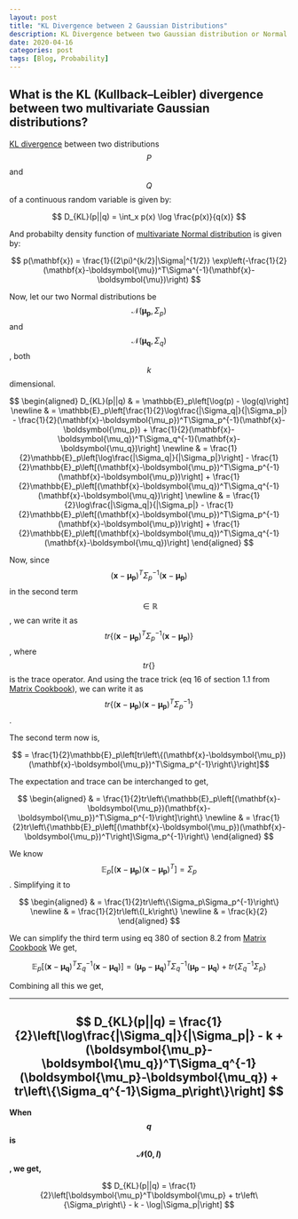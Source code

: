 ```yaml
---
layout: post
title: "KL Divergence between 2 Gaussian Distributions"
description: KL Divergence between two Gaussian distribution or Normal distribution, Probability.
date: 2020-04-16
categories: post
tags: [Blog, Probability]
---
```


## What is the KL (Kullback–Leibler) divergence between two multivariate Gaussian distributions?

[KL divergence](https://en.wikipedia.org/wiki/Kullback%E2%80%93Leibler_divergence) between two distributions $$P$$ and $$Q$$ of a continuous random variable is given by:

$$ D_{KL}(p||q) = \int_x p(x) \log \frac{p(x)}{q(x)} $$

And probabilty density function of [multivariate Normal distribution](https://en.wikipedia.org/wiki/Multivariate_normal_distribution) is given by:

$$ p(\mathbf{x}) = \frac{1}{(2\pi)^{k/2}|\Sigma|^{1/2}} \exp\left(-\frac{1}{2}(\mathbf{x}-\boldsymbol{\mu})^T\Sigma^{-1}(\mathbf{x}-\boldsymbol{\mu})\right) $$

Now, let our two Normal distributions be $$\mathcal{N}(\boldsymbol{\mu_p},\,\Sigma_p)$$ and $$\mathcal{N}(\boldsymbol{\mu_q},\,\Sigma_q)$$, both $$k$$ dimensional.

$$
\begin{aligned}
D_{KL}(p||q) & = \mathbb{E}_p\left[\log(p) - \log(q)\right]
\newline
& = \mathbb{E}_p\left[\frac{1}{2}\log\frac{|\Sigma_q|}{|\Sigma_p|} - \frac{1}{2}(\mathbf{x}-\boldsymbol{\mu_p})^T\Sigma_p^{-1}(\mathbf{x}-\boldsymbol{\mu_p}) + \frac{1}{2}(\mathbf{x}-\boldsymbol{\mu_q})^T\Sigma_q^{-1}(\mathbf{x}-\boldsymbol{\mu_q})\right]
\newline
& = \frac{1}{2}\mathbb{E}_p\left[\log\frac{|\Sigma_q|}{|\Sigma_p|}\right] - \frac{1}{2}\mathbb{E}_p\left[(\mathbf{x}-\boldsymbol{\mu_p})^T\Sigma_p^{-1}(\mathbf{x}-\boldsymbol{\mu_p})\right] + \frac{1}{2}\mathbb{E}_p\left[(\mathbf{x}-\boldsymbol{\mu_q})^T\Sigma_q^{-1}(\mathbf{x}-\boldsymbol{\mu_q})\right]
\newline
& = \frac{1}{2}\log\frac{|\Sigma_q|}{|\Sigma_p|} - \frac{1}{2}\mathbb{E}_p\left[(\mathbf{x}-\boldsymbol{\mu_p})^T\Sigma_p^{-1}(\mathbf{x}-\boldsymbol{\mu_p})\right] + \frac{1}{2}\mathbb{E}_p\left[(\mathbf{x}-\boldsymbol{\mu_q})^T\Sigma_q^{-1}(\mathbf{x}-\boldsymbol{\mu_q})\right] 
\end{aligned}
$$


Now, since $$(\mathbf{x}-\boldsymbol{\mu_p})^T\Sigma_p^{-1}(\mathbf{x}-\boldsymbol{\mu_p})$$ in the second term $$ \in \mathbb{R} $$, we can write it as $$tr\left\{(\mathbf{x}-\boldsymbol{\mu_p})^T\Sigma_p^{-1}(\mathbf{x}-\boldsymbol{\mu_p})\right\}$$, where $$tr\{\}$$ is the trace operator. And using the trace trick (eq 16 of section 1.1 from [Matrix Cookbook](https://www.math.uwaterloo.ca/~hwolkowi/matrixcookbook.pdf)), we can write it as $$tr\left\{(\mathbf{x}-\boldsymbol{\mu_p})(\mathbf{x}-\boldsymbol{\mu_p})^T\Sigma_p^{-1}\right\}$$.

The second term now is,

$$ = \frac{1}{2}\mathbb{E}_p\left[tr\left\{(\mathbf{x}-\boldsymbol{\mu_p})(\mathbf{x}-\boldsymbol{\mu_p})^T\Sigma_p^{-1}\right\}\right]$$

The expectation and trace can be interchanged to get,

$$
\begin{aligned}
& = \frac{1}{2}tr\left\{\mathbb{E}_p\left[(\mathbf{x}-\boldsymbol{\mu_p})(\mathbf{x}-\boldsymbol{\mu_p})^T\Sigma_p^{-1}\right]\right\}
\newline
& = \frac{1}{2}tr\left\{\mathbb{E}_p\left[(\mathbf{x}-\boldsymbol{\mu_p})(\mathbf{x}-\boldsymbol{\mu_p})^T\right]\Sigma_p^{-1}\right\}
\end{aligned}
$$

We know $$\mathbb{E}_p\left[(\mathbf{x}-\boldsymbol{\mu_p})(\mathbf{x}-\boldsymbol{\mu_p})^T\right] = \Sigma_p $$. Simplifying it to

$$
\begin{aligned}
& = \frac{1}{2}tr\left\{\Sigma_p\Sigma_p^{-1}\right\}
\newline
& = \frac{1}{2}tr\left\{I_k\right\}
\newline
& = \frac{k}{2}
\end{aligned}
$$

We can simplify the third term using eq 380 of section 8.2 from [Matrix Cookbook](https://www.math.uwaterloo.ca/~hwolkowi/matrixcookbook.pdf)
We get,

$$\mathbb{E}_p\left[(\mathbf{x}-\boldsymbol{\mu_q})^T\Sigma_q^{-1}(\mathbf{x}-\boldsymbol{\mu_q})\right] = (\boldsymbol{\mu_p}-\boldsymbol{\mu_q})^T\Sigma_q^{-1}(\boldsymbol{\mu_p}-\boldsymbol{\mu_q}) + tr\left\{\Sigma_q^{-1}\Sigma_p\right\}$$

Combining all this we get,

---
$$ D_{KL}(p||q) = \frac{1}{2}\left[\log\frac{|\Sigma_q|}{|\Sigma_p|} - k + (\boldsymbol{\mu_p}-\boldsymbol{\mu_q})^T\Sigma_q^{-1}(\boldsymbol{\mu_p}-\boldsymbol{\mu_q}) + tr\left\{\Sigma_q^{-1}\Sigma_p\right\}\right] $$
---

<b>When $$q$$ is $$\mathcal{N}(0,\,I)$$, we get,</b>

$$ D_{KL}(p||q) = \frac{1}{2}\left[\boldsymbol{\mu_p}^T\boldsymbol{\mu_p} + tr\left\{\Sigma_p\right\} - k - \log|\Sigma_p|\right] $$
